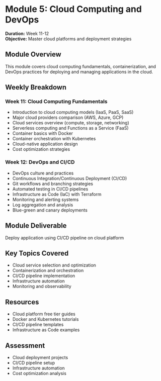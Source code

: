 # Module 5: Cloud Computing and DevOps

**Duration:** Week 11-12  
**Objective:** Master cloud platforms and deployment strategies

## Module Overview

This module covers cloud computing fundamentals, containerization, and DevOps practices for deploying and managing applications in the cloud.

## Weekly Breakdown

### Week 11: Cloud Computing Fundamentals
- Introduction to cloud computing models (IaaS, PaaS, SaaS)
- Major cloud providers comparison (AWS, Azure, GCP)
- Cloud services overview (compute, storage, networking)
- Serverless computing and Functions as a Service (FaaS)
- Container basics with Docker
- Container orchestration with Kubernetes
- Cloud-native application design
- Cost optimization strategies

### Week 12: DevOps and CI/CD
- DevOps culture and practices
- Continuous Integration/Continuous Deployment (CI/CD)
- Git workflows and branching strategies
- Automated testing in CI/CD pipelines
- Infrastructure as Code (IaC) with Terraform
- Monitoring and alerting systems
- Log aggregation and analysis
- Blue-green and canary deployments

## Module Deliverable
Deploy application using CI/CD pipeline on cloud platform

## Key Topics Covered
- Cloud service selection and optimization
- Containerization and orchestration
- CI/CD pipeline implementation
- Infrastructure automation
- Monitoring and observability

## Resources
- Cloud platform free tier guides
- Docker and Kubernetes tutorials
- CI/CD pipeline templates
- Infrastructure as Code examples

## Assessment
- Cloud deployment projects
- CI/CD pipeline setup
- Infrastructure automation
- Cost optimization analysis
